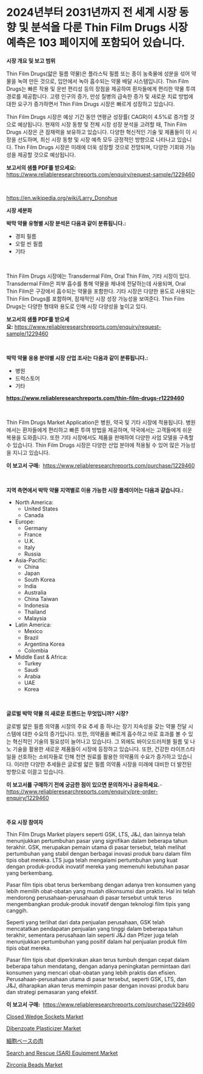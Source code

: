 <p><h1>2024년부터 2031년까지 전 세계 시장 동향 및 분석을 다룬 Thin Film Drugs 시장 예측은 103 페이지에 포함되어 있습니다.</h1></p><p><strong>시장 개요 및 보고 범위</strong></p>
<p><p>Thin Film Drugs(얇은 필름 약물)은 플라스틱 필름 또는 종이 농축물에 성분을 섞어 약물을 녹여 만든 것으로, 입안에서 녹아 흡수되는 약물 배달 시스템입니다. Thin Film Drugs는 빠른 작용 및 운반 편리성 등의 장점을 제공하여 환자들에게 편리한 약물 투여 경로를 제공합니다. 고령 인구의 증가, 만성 질병의 급속한 증가 및 새로운 치료 방법에 대한 요구가 증가하면서 Thin Film Drugs 시장은 빠르게 성장하고 있습니다. </p><p>Thin Film Drugs 시장은 예상 기간 동안 연평균 성장률( CAGR)이 4.5%로 증가할 것으로 예상됩니다. 현재의 시장 동향 및 전체 시장 성장 분석을 고려할 때, Thin Film Drugs 시장은 큰 잠재력을 보유하고 있습니다. 다양한 혁신적인 기술 및 제품들이 이 시장을 선도하며, 최신 시장 동향 및 시장 예측 모두 긍정적인 방향으로 나타나고 있습니다. Thin Film Drugs 시장은 미래에 더욱 성장할 것으로 전망되며, 다양한 기회와 가능성을 제공할 것으로 예상됩니다.</p></p>
<p><strong>보고서의 샘플 PDF를 받으세요:</strong> <a href="https://www.reliableresearchreports.com/enquiry/request-sample/1229460">https://www.reliableresearchreports.com/enquiry/request-sample/1229460</a></p>
<p>&nbsp;</p>
<p><a href="https://en.wikipedia.org/wiki/Larry_Donohue">https://en.wikipedia.org/wiki/Larry_Donohue</a></p>
<p><strong>시장 세분화</strong></p>
<p><strong>박막 약물 유형별 시장 분석은 다음과 같이 분류됩니다.:</strong></p>
<p><ul><li>경피 필름</li><li>오럴 씬 필름</li><li>기타</li></ul></p>
<p>&nbsp;</p>
<p><p>Thin Film Drugs 시장에는 Transdermal Film, Oral Thin Film, 기타 시장이 있다. Transdermal Film은 피부 흡수를 통해 약물을 체내에 전달하는데 사용되며, Oral Thin Film은 구강에서 흡수되는 약물을 포함한다. 기타 시장은 다양한 용도로 사용되는 Thin Film Drugs를 포함하며, 잠재적인 시장 성장 가능성을 보여준다. Thin Film Drugs는 다양한 형태와 용도로 인해 시장 다양성을 높이고 있다.</p></p>
<p><strong>보고서의 샘플 PDF를 받으세요:</strong>&nbsp;<a href="https://www.reliableresearchreports.com/enquiry/request-sample/1229460">https://www.reliableresearchreports.com/enquiry/request-sample/1229460</a></p>
<p>&nbsp;</p>
<p><strong> 박막 약물 응용 분야별 시장 산업 조사는 다음과 같이 분류됩니다.:</strong></p>
<p><ul><li>병원</li><li>드럭스토어</li><li>기타</li></ul></p>
<p><strong><a href="https://www.reliableresearchreports.com/thin-film-drugs-r1229460">https://www.reliableresearchreports.com/thin-film-drugs-r1229460</a></strong></p>
<p>&nbsp;</p>
<p><p>Thin Film Drugs Market Application은 병원, 약국 및 기타 시장에 적용됩니다. 병원에서는 환자들에게 편리하고 빠른 투여 방법을 제공하며, 약국에서는 고객들에게 쉬운 복용을 도와줍니다. 또한 기타 시장에서도 제품을 판매하여 다양한 사업 모델을 구축할 수 있습니다. Thin Film Drugs 시장은 다양한 산업 분야에 적용될 수 있어 많은 가능성을 지니고 있습니다.</p></p>
<p><strong>이 보고서 구매:</strong>&nbsp; <a href="https://www.reliableresearchreports.com/purchase/1229460">https://www.reliableresearchreports.com/purchase/1229460</a></p>
<p>&nbsp;</p>
<p><strong>지역 측면에서 박막 약물 지역별로 이용 가능한 시장 플레이어는 다음과 같습니다.:</strong></p>
<p><ul>
    <li>
        North America:
        <ul>
            <li>United States</li>
            <li>Canada</li>
        </ul>
    </li>
    <li>
        Europe:
        <ul>
            <li>Germany</li>
            <li>France</li>
            <li>U.K.</li>
            <li>Italy</li>
            <li>Russia</li>
        </ul>
    </li>
    <li>
        Asia-Pacific:
        <ul>
            <li>China</li>
            <li>Japan</li>
            <li>South Korea</li>
            <li>India</li>
            <li>Australia</li>
            <li>China Taiwan</li>
            <li>Indonesia</li>
            <li>Thailand</li>
            <li>Malaysia</li>
        </ul>
    </li>
    <li>
        Latin America:
        <ul>
            <li>Mexico</li>
            <li>Brazil</li>
            <li>Argentina Korea</li>
            <li>Colombia</li>
        </ul>
    </li>
    <li>
        Middle East & Africa:
        <ul>
            <li>Turkey</li>
            <li>Saudi</li>
            <li>Arabia</li>
            <li>UAE</li>
            <li>Korea</li>
        </ul>
    </li>
    </ul></p>
<p>&nbsp;</p>
<p><strong>글로벌 박막 약물 의 새로운 트렌드는 무엇입니까? 시장?</strong></p>
<p><p>글로벌 얇은 필름 의약품 시장의 주요 추세 중 하나는 장기 지속성을 갖는 약물 전달 시스템에 대한 수요의 증가입니다. 또한, 의약품을 빠르게 흡수하고 바로 효과를 볼 수 있는 혁신적인 기술의 필요성이 늘어나고 있습니다. 그 외에도 바이오드러저블 필름 및 나노 기술을 활용한 새로운 제품들이 시장에 등장하고 있습니다. 또한, 건강한 라이프스타일을 선호하는 소비자들로 인해 천연 원료를 활용한 의약품의 수요가 증가하고 있습니다. 이러한 다양한 추세들은 글로벌 얇은 필름 의약품 시장을 미래에 대비한 더 발전된 방향으로 이끌고 있습니다.</p></p>
<p><strong>이 보고서를 구매하기 전에 궁금한 점이 있으면 문의하거나 공유하세요.</strong>- <a href="https://www.reliableresearchreports.com/enquiry/pre-order-enquiry/1229460">https://www.reliableresearchreports.com/enquiry/pre-order-enquiry/1229460</a></p>
<p>&nbsp;</p>
<p><strong>주요 시장 참여자</strong></p>
<p><p>Thin Film Drugs Market players seperti GSK, LTS, J&J, dan lainnya telah menunjukkan pertumbuhan pasar yang signifikan dalam beberapa tahun terakhir. GSK, merupakan pemain utama di pasar tersebut, telah melihat pertumbuhan yang stabil dengan berbagai inovasi produk baru dalam film tipis obat mereka. LTS juga telah mengalami pertumbuhan yang kuat dengan produk-produk inovatif mereka yang memenuhi kebutuhan pasar yang berkembang.</p><p>Pasar film tipis obat terus berkembang dengan adanya tren konsumen yang lebih memilih obat-obatan yang mudah dikonsumsi dan praktis. Hal ini telah mendorong perusahaan-perusahaan di pasar tersebut untuk terus mengembangkan produk-produk inovatif dengan teknologi film tipis yang canggih.</p><p>Seperti yang terlihat dari data penjualan perusahaan, GSK telah mencatatkan pendapatan penjualan yang tinggi dalam beberapa tahun terakhir, sementara perusahaan lain seperti J&J dan Pfizer juga telah menunjukkan pertumbuhan yang positif dalam hal penjualan produk film tipis obat mereka.</p><p>Pasar film tipis obat diperkirakan akan terus tumbuh dengan cepat dalam beberapa tahun mendatang, dengan adanya peningkatan permintaan dari konsumen yang mencari obat-obatan yang lebih praktis dan efisien. Perusahaan-perusahaan utama di pasar tersebut, seperti GSK, LTS, dan J&J, diharapkan akan terus memimpin pasar dengan inovasi produk baru dan strategi pemasaran yang efektif.</p></p>
<p><strong>이 보고서 구매:</strong>&nbsp;&nbsp;<a href="https://www.reliableresearchreports.com/purchase/1229460">https://www.reliableresearchreports.com/purchase/1229460</a></p>
<p><p><a href="https://www.linkedin.com/pulse/closed-wedge-sockets-market-size-growing-cagr-41-report-0e2re?trackingId=I%2BSsvuJOTXiyjWFcd9cYww%3D%3D">Closed Wedge Sockets Market</a></p><p><a href="https://medium.com/@presleybode/comprehensive-analysis-of-the-global-dibenzoate-plasticizer-market-growth-trends-market-310db3d988e3">Dibenzoate Plasticizer Market</a></p><p><a href="https://medium.com/@novastamm2023/%E7%B4%B0%E8%83%9E%E8%82%89%E5%B8%82%E5%A0%B4%E3%81%AE%E6%96%B0%E8%88%88%E3%83%88%E3%83%AC%E3%83%B3%E3%83%89-2024%E5%B9%B4%E3%81%8B%E3%82%892031%E5%B9%B4%E3%81%BE%E3%81%A7%E3%81%AE%E3%82%B0%E3%83%AD%E3%83%BC%E3%83%90%E3%83%AB%E3%81%AA%E5%B1%95%E6%9C%9B%E3%81%A8%E5%B0%86%E6%9D%A5%E3%81%AE%E5%B1%95%E6%9C%9B-3c5270478803">細胞ベースの肉</a></p><p><a href="https://issuu.com/reportprime-2/docs/search-and-rescue-sar-equipment-market-size-2030.p">Search and Rescue (SAR) Equipment Market</a></p><p><a href="https://medium.com/@presleybode/zirconia-beads-market-forecasts-market-trends-and-impact-analysis-2024-2031-d6034670d3ab">Zirconia Beads Market</a></p></p>